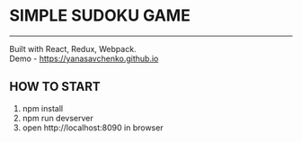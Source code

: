 # SIMPLE SUDOKU GAME
------------------------------------

Built with React, Redux, Webpack.  
Demo - https://yanasavchenko.github.io

## HOW TO START
1. npm install
2. npm run devserver
3. open http://localhost:8090 in browser
